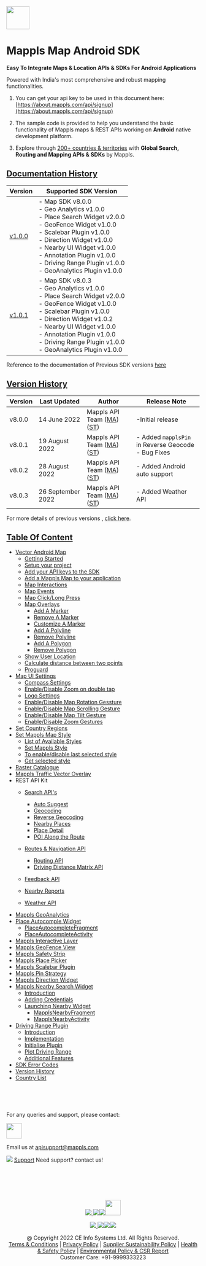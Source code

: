 [<img src="https://about.mappls.com/images/mappls-b-logo.svg" height="60"/> </p>](https://www.mapmyindia.com/api)

# Mappls Map Android SDK

**Easy To Integrate Maps & Location APIs & SDKs For Android Applications**

Powered with India's most comprehensive and robust mapping functionalities.

1. You can get your api key to be used in this document here: [https://about.mappls.com/api/signup](https://about.mappls.com/api/signup)

2. The sample code is provided to help you understand the basic functionality of Mappls maps & REST APIs working on **Android** native development platform.

4. Explore through [200+ countries & territories](https://github.com/MapmyIndia/mapmyindia-rest-api/blob/master/docs/countryISO.md) with **Global Search, Routing and Mapping APIs & SDKs** by Mappls.

## [Documentation History](#Documentation-History)

| Version | Supported SDK Version |  
| ---- | ---- |    
| [v1.0.0](docs/v1.0.0/README.md) | - Map SDK v8.0.0 <br/> - Geo Analytics v1.0.0 <br/> - Place Search Widget v2.0.0 <br/> - GeoFence Widget v1.0.0 <br/> - Scalebar Plugin v1.0.0 <br/> - Direction Widget v1.0.0 <br/> - Nearby UI Widget v1.0.0 <br/> - Annotation Plugin v1.0.0 <br/> - Driving Range Plugin v1.0.0 <br/> - GeoAnalytics Plugin v1.0.0 |  
| [v1.0.1](docs/v1.0.1/README.md) | - Map SDK v8.0.3 <br/> - Geo Analytics v1.0.0 <br/> - Place Search Widget v2.0.0 <br/> - GeoFence Widget v1.0.0 <br/> - Scalebar Plugin v1.0.0 <br/> - Direction Widget v1.0.2 <br/> - Nearby UI Widget v1.0.0 <br/> - Annotation Plugin v1.0.0 <br/> - Driving Range Plugin v1.0.0 <br/> - GeoAnalytics Plugin v1.0.0 | 

Reference to the documentation of Previous SDK versions [here](https://github.com/mappls-api/mapmyindia-maps-vectorSDK-android)


## [Version History](#Version-History)

| Version | Last Updated | Author |  Release Note|  
| ---- | ---- | ---- | ---- |  
| v8.0.0 | 14 June 2022 | Mappls API Team ([MA](https://github.com/mdakram)) ([ST](https://github.com/saksham66)) |   -Initial release  |
| v8.0.1 | 19 August 2022 | Mappls API Team ([MA](https://github.com/mdakram)) ([ST](https://github.com/saksham66)) |   - Added `mapplsPin` in Reverse Geocode <br/> - Bug Fixes|
| v8.0.2 | 28 August 2022 | Mappls API Team ([MA](https://github.com/mdakram)) ([ST](https://github.com/saksham66)) |   - Added Android auto support  |
| v8.0.3 | 26 September 2022 | Mappls API Team ([MA](https://github.com/mdakram)) ([ST](https://github.com/saksham66)) |   - Added Weather API  |

For more details of previous versions , [click here](docs/v1.0.0/Version-History.md).


## [Table Of Content](#Table-Of-Content)
- [Vector Android Map](docs/v1.0.1/Getting-Started.md)
    * [Getting Started](docs/v1.0.1/Getting-Started.md#getting-started)
    * [Setup your project](docs/v1.0.1/Getting-Started.md#setup-your-project)
    * [Add your API keys to the SDK](docs/v1.0.1/Getting-Started.md#add-your-api-keys-to-the-sdk)
    * [Add a Mappls Map to your application](docs/v1.0.1/Getting-Started.md#add-a-mappls-map-to-your-application)
    * [Map Interactions](docs/v1.0.1/Getting-Started.md#map-interactions)
    * [Map Events](docs/v1.0.1/Getting-Started.md#map-events)
    * [Map Click/Long Press](docs/v1.0.1/Getting-Started.md#map-click-long-press)
    * [Map Overlays](docs/v1.0.1/Getting-Started.md#map-overlays)
        - [Add A Marker](docs/v1.0.1/Getting-Started.md#add-a-marker)
        - [Remove A Marker](docs/v1.0.1/Getting-Started.md#remove-a-marker)
        - [Customize A Marker](docs/v1.0.1/Getting-Started.md#customize-a-marker)
        - [Add A Polyline](docs/v1.0.1/Getting-Started.md#add-a-polyline)
        - [Remove Polyline](docs/v1.0.1/Getting-Started.md#remove-polyline)
        - [Add A Polygon](docs/v1.0.1/Getting-Started.md#add-a-polygon)
        - [Remove Polygon](docs/v1.0.1/Getting-Started.md#remove-polygon)
    * [Show User Location](docs/v1.0.1/Getting-Started.md#show-user-location)
    * [Calculate distance between two points](docs/v1.0.1/Getting-Started.md#calculate-distance-between-points)
    * [Proguard](docs/v1.0.1/Getting-Started.md#proguard)
- [Map UI Settings](docs/v1.0.1/Map-UI-Settings.md)
    * [Compass Settings](docs/v1.0.1/Map-UI-Settings.md#Compass-Settings)
    * [Enable/Disable Zoom on double tap](docs/v1.0.1/Map-UI-Settings.md#Enable-disable-zoom)
    * [Logo Settings](docs/v1.0.1/Map-UI-Settings.md/#Logo-settings)
    * [Enable/Disable Map Rotation Gessture](docs/v1.0.1/Map-UI-Settings.md#Enable-disable-rotation)
    * [Enable/Disable Map Scrolling Gesture](docs/v1.0.1/Map-UI-Settings.md#Enable-disable-scrolling)
    * [Enable/Disable Map Tilt Gesture](docs/v1.0.1/Map-UI-Settings.md#Enable-disable-tilt)
    * [Enable/Disable Zoom Gestures](docs/v1.0.1/Map-UI-Settings.md#Enable-disable-zoom-gesture)
- [Set Country Regions](docs/v1.0.1/Set-Regions.md)
- [Set Mappls Map Style](docs/v1.0.1/Map-Style.md)
    * [List of Available Styles](docs/v1.0.1/Map-Style.md#list-of-available-styles)
    * [Set Mappls Style](docs/v1.0.1/Map-Style.md#set-mapmyindia-style)
    * [To enable/disable last selected style](docs/v1.0.1/Map-Style.md#To-enable-last-selected-style)
    * [Get selected style](docs/v1.0.1/Map-Style.md#get-selected-style)
- [Raster Catalogue](docs/v1.0.1/raster_catalogue.md#raster_catalogue)
- [Mappls Traffic Vector Overlay](docs/v1.0.1/Traffic-Vector-Overlay.md)
- REST API Kit
    * [Search API's](docs/v1.0.1/Search-Api.md)
        - [Auto Suggest](docs/v1.0.1/Search-Api.md#auto-suggest)
        - [Geocoding](docs/v1.0.1/Search-Api.md#geocoding)
        - [Reverse Geocoding](docs/v1.0.1/Search-Api.md#reverse-geocoding)
        - [Nearby Places](docs/v1.0.1/Search-Api.md#nearby-places)
        - [Place Detail](docs/v1.0.1/Search-Api.md#place-detail)
        - [POI Along the Route](docs/v1.0.1/Search-Api.md#poi-along-route)

    * [Routes & Navigation API](docs/v1.0.1/Routing-API.md)
        - [Routing API](docs/v1.0.1/Routing-API.md#routing-api)
        - [Driving Distance Matrix API](docs/v1.0.1/Routing-API.md#distance-api)
    * [Feedback API](docs/v1.0.1/Feedback.md)
    * [Nearby Reports](docs/v1.0.1/Nearby-Report.md)
    * [Weather API](docs/v1.0.1/Weather-API.md)
- [Mappls GeoAnalytics](docs/v1.0.1/Geoanalytics.md)
- [Place Autocomple Widget](docs/v1.0.1/Place-Autocomplete.md)
    * [PlaceAutocompleteFragment](docs/v1.0.1/Place-Autocomplete.md#place-autocomplete-fragment)
    * [PlaceAutocompleteActivity](docs/v1.0.1/Place-Autocomplete.md#place-autocomplete-activity)
- [Mappls Interactive Layer](docs/v1.0.1/Interactive-Layer.md)
- [Mappls GeoFence View](docs/v1.0.1/GeoFence-View.md)
- [Mappls Safety Strip](docs/v1.0.1/Safety-Strip.md)
- [Mappls Place Picker](docs/v1.0.1/Place-Picker.md)
- [Mappls Scalebar Plugin](docs/v1.0.1/Scalebar-Plugin.md)
- [Mappls Pin Strategy](docs/v1.0.1/MapplsPinStrategy.md)
- [Mappls Direction Widget](docs/v1.0.1/Direction-Widget.md)
- [Mappls Nearby Search Widget](docs/v1.0.1/Nearby-Widget.md)
    * [Introduction](docs/v1.0.1/Nearby-Widget.md#Introduction)
    * [Adding Credentials](docs/v1.0.1/Nearby-Widget.md#Adding-Credentials)
    * [Launching Nearby Widget](docs/v1.0.1/Nearby-Widget.md#Launching-Nearby-Widget)
        - [MapplsNearbyFragment](docs/v1.0.1/Nearby-Widget.md#nearby-fragment)
        - [MapplsNearbyActivity](docs/v1.0.1/Nearby-Widget.md#nearby-activity)
- [Driving Range Plugin](docs/v1.0.1/Driving-Range-Plugin.md)
    - [Introduction](docs/v1.0.1/Driving-Range-Plugin.md#Introduction)
    - [Implementation](docs/v1.0.1/Driving-Range-Plugin.md#Implementation)
    - [Initialise Plugin](docs/v1.0.1/Driving-Range-Plugin.md#Initialise-Plugin)
    - [Plot Driving Range](docs/v1.0.1/Driving-Range-Plugin.md#Plot-Driving-Range)
    - [Additional Features](docs/v1.0.1/Driving-Range-Plugin.md#Additional-Features)
- [SDK Error Codes](docs/v1.0.1/SDK-Error-code.md)
- [Version History](docs/v1.0.1/Version-History.md)
- [Country List](https://github.com/mappls-api/mappls-rest-apis/blob/main/docs/countryISO.md)

<br><br><br>

For any queries and support, please contact: 

[<img src="https://about.mappls.com/images/mappls-logo.svg" height="40"/> </p>](https://about.mappls.com/api/)
Email us at [apisupport@mappls.com](mailto:apisupport@mappls.com)


![](https://www.mapmyindia.com/api/img/icons/support.png)
[Support](https://about.mappls.com/contact/)
Need support? contact us!

<br></br>
<br></br>

[<p align="center"> <img src="https://www.mapmyindia.com/api/img/icons/stack-overflow.png"/> ](https://stackoverflow.com/questions/tagged/mappls-api)[![](https://www.mapmyindia.com/api/img/icons/blog.png)](https://about.mappls.com/blog/)[![](https://www.mapmyindia.com/api/img/icons/gethub.png)](https://github.com/Mappls-api)[<img src="https://mmi-api-team.s3.ap-south-1.amazonaws.com/API-Team/npm-logo.one-third%5B1%5D.png" height="40"/> </p>](https://www.npmjs.com/org/mapmyindia) 



[<p align="center"> <img src="https://www.mapmyindia.com/june-newsletter/icon4.png"/> ](https://www.facebook.com/Mapplsofficial)[![](https://www.mapmyindia.com/june-newsletter/icon2.png)](https://twitter.com/mappls)[![](https://www.mapmyindia.com/newsletter/2017/aug/llinkedin.png)](https://www.linkedin.com/company/mappls/)[![](https://www.mapmyindia.com/june-newsletter/icon3.png)](https://www.youtube.com/channel/UCAWvWsh-dZLLeUU7_J9HiOA)




<div align="center">@ Copyright 2022 CE Info Systems Ltd. All Rights Reserved.</div>

<div align="center"> <a href="https://about.mappls.com/api/terms-&-conditions">Terms & Conditions</a> | <a href="https://about.mappls.com/about/privacy-policy">Privacy Policy</a> | <a href="https://about.mappls.com/pdf/mapmyIndia-sustainability-policy-healt-labour-rules-supplir-sustainability.pdf">Supplier Sustainability Policy</a> | <a href="https://about.mappls.com/pdf/Health-Safety-Management.pdf">Health & Safety Policy</a> | <a href="https://about.mappls.com/pdf/Environment-Sustainability-Policy-CSR-Report.pdf">Environmental Policy & CSR Report</a>

<div align="center">Customer Care: +91-9999333223</div>
